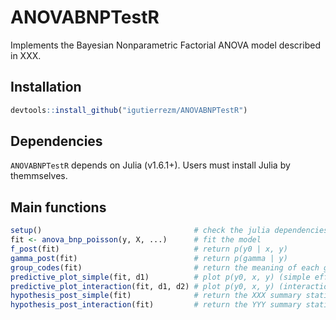 # ANOVABNPTestR

Implements the Bayesian Nonparametric Factorial ANOVA model described in XXX.

## Installation

```r
devtools::install_github("igutierrezm/ANOVABNPTestR")
```

## Dependencies

`ANOVABNPTestR` depends on Julia (v1.6.1+). 
Users must install Julia by themmselves.

## Main functions

```r
setup()                                  # check the julia dependencies
fit <- anova_bnp_poisson(y, X, ...)      # fit the model
f_post(fit)                              # return p(y0 | x, y)
gamma_post(fit)                          # return p(gamma | y)
group_codes(fit)                         # return the meaning of each group
predictive_plot_simple(fit, d1)          # plot p(y0, x, y) (simple effects only)
predictive_plot_interaction(fit, d1, d2) # plot p(y0, x, y) (interactions only)
hypothesis_post_simple(fit)              # return the XXX summary statistic
hypothesis_post_interaction(fit)         # return the YYY summary statistic
```
